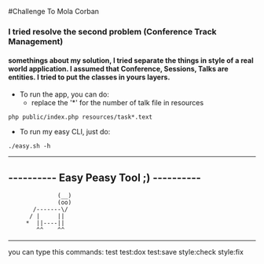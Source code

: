 #Challenge To Mola Corban

### I tried resolve the second problem (Conference Track Management)

#### somethings about my solution, I tried separate the things in style of a real world application. I assumed that Conference, Sessions, Talks are entities. I tried to put the classes in yours layers.
                                                                                                         
* To run the app, you can do:
    * replace the '*' for the number of talk file in resources
    
```shell script
php public/index.php resources/task*.text
```

* To run my easy CLI, just do: 

```shell script
./easy.sh -h
```

----------------------------------------
---------- Easy Peasy Tool ;) ----------
----------------------------------------

                  (__)    
                  (oo)    
           /-------\/     
          / |     ||      
         *  ||----||      
            ^^    ^^      
----------------------------------------
you can type this commands:
test
test:dox
test:save
style:check
style:fix

